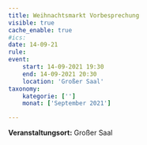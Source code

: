 ```yaml
---
title: Weihnachtsmarkt Vorbesprechung
visible: true
cache_enable: true
#ics: 
date: 14-09-21
rule: 
event:
	start: 14-09-2021 19:30
	end: 14-09-2021 20:30
	location: 'Großer Saal'
taxonomy:
	kategorie: ['']
	monat: ['September 2021']

---
```




**Veranstaltungsort:** Großer Saal

